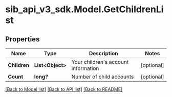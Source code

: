 # sib_api_v3_sdk.Model.GetChildrenList
## Properties

Name | Type | Description | Notes
------------ | ------------- | ------------- | -------------
**Children** | **List&lt;Object&gt;** | Your children&#39;s account information | [optional] 
**Count** | **long?** | Number of child accounts | [optional] 

[[Back to Model list]](../README.md#documentation-for-models) [[Back to API list]](../README.md#documentation-for-api-endpoints) [[Back to README]](../README.md)

